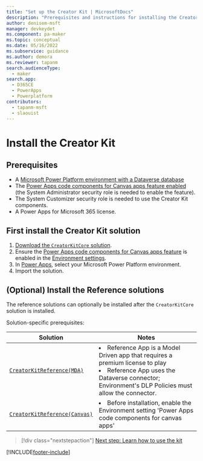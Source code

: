 ```yaml
---
title: "Set up the Creator Kit | MicrosoftDocs"
description: "Prerequisites and instructions for installing the Creator Kit."
author: denisem-msft
manager: devkeydet
ms.component: pa-maker
ms.topic: conceptual
ms.date: 05/16/2022
ms.subservice: guidance
ms.author: demora
ms.reviewer: tapanm
search.audienceType: 
  - maker
search.app: 
  - D365CE
  - PowerApps
  - Powerplatform
contributors:
  - tapanm-msft
  - slaouist
---
```

# Install the Creator Kit

## Prerequisites

- A [Microsoft Power Platform environment with a Dataverse database](/power-platform/admin/create-environment#create-an-environment-with-a-database)
- The [Power Apps code components for Canvas apps feature enabled](/power-apps/developer/component-framework/component-framework-for-canvas-apps#enable-the-power-apps-component-framework-feature) (the System Administrator security role is needed to enable the feature).
- The System Customizer security role is needed to use the Creator Kit components.
- A Power Apps for Microsoft 365 license.

## First install the Creator Kit solution

1. [Download the `CreatorKitCore` solution](https://aka.ms/creatorkitdownload).
2. Ensure the [Power Apps code components for Canvas apps feature](/power-apps/developer/component-framework/component-framework-for-canvas-apps#enable-the-power-apps-component-framework-feature) is enabled in the [Environment settings](/power-platform/admin/edit-properties-environment).
3. In [Power Apps](https://make.powerapps.com), select your Microsoft Power Platform environment.
4. Import the solution.


## (Optional) Install the Reference solutions
The reference solutions can optionally be installed after the `CreatorKitCore` solution is installed.

Solution-specific prerequisites:

| Solution | Notes |
|-|-|
| [`CreatorKitReference(MDA)`](https://aka.ms/creatorkitreferencemda) | <li>Reference App is a Model Driven app that requires a premium license to play</li><li>Reference App uses the Dataverse connector; Environment's DLP Policies must allow the connector.</li> |
| [`CreatorKitReference(Canvas)`](https://aka.ms/creatorkitreferencecanvas) | <li>Before installation, enable the Environment setting 'Power Apps code components for canvas apps'</li> |

> [!div class="nextstepaction"]
> [Next step: Learn how to use the kit](creator-kit-explained.md)

[!INCLUDE[footer-include](../../includes/footer-banner.md)]
